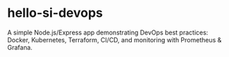 # hello-si-devops
A simple Node.js/Express app demonstrating DevOps best practices: Docker, Kubernetes, Terraform, CI/CD, and monitoring with Prometheus &amp; Grafana.
